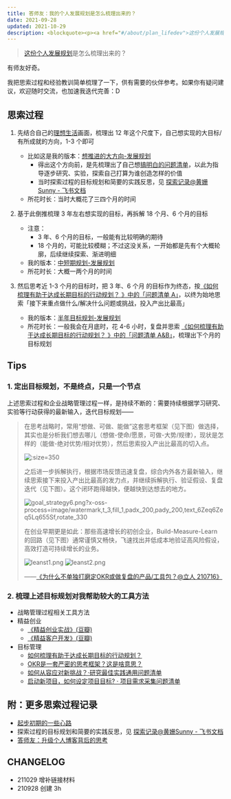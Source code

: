 ```yaml
---
title: 答师友：我的个人发展规划是怎么梳理出来的？
date: 2021-09-28
updated: 2021-10-29
description: <blockquote><p><a href="#/about/plan_lifedev">这份个人发展规划</a>是怎么梳理出来的？</p></blockquote><p>有师友好奇。</p><p>我把思索过程和经验教训简单梳理了一下，供有需要的伙伴参考。如果你有疑问建议，欢迎随时交流，也加速我迭代完善：D</p>
---
```


> [这份个人发展规划](/about/plan_lifedev)是怎么梳理出来的？

有师友好奇。

我把思索过程和经验教训简单梳理了一下，供有需要的伙伴参考。如果你有疑问建议，欢迎随时交流，也加速我迭代完善：D

## 思索过程


1. 先结合自己的[理想生活](/about/idealife)画面，梳理出 12 年这个尺度下，自己想实现的大目标/有所成就的方向，1-3 个即可
    - 比如这是我的版本：[想推进的大方向-发展规划](/about/plan_lifedev?id=longterm)
        - 得出这个方向前，是先梳理出了自己想[搞明白的问题清单](https://sunnylife.feishu.cn/wiki/wikcnEy7dsfx0hrcc7RJ123xceg?sheet=7e122f)，以此为指导逐步研究、实验，探索自己打算为谁创造怎样的价值
        - 当时探索过程的目标规划和简要的实践反思，见 [探索记录@黄姗Sunny - 飞书文档](https://sunnylife.feishu.cn/wiki/wikcnEy7dsfx0hrcc7RJ123xceg?sheet=FFqkNm&range=QTU6TDEw)
     - 所花时长：当时大概花了三四个月的时间

2. 基于此倒推梳理 3 年左右想实现的目标，再拆解 18 个月、6 个月的目标
    - 注意：
        - 3 年、6 个月的目标，一般能有比较明确的期待
        - 18 个月的，可能比较模糊；不过这没关系，一开始都是先有个大概轮廓，后续继续探索、渐进明细
    - 我的版本：[中短期规划-发展规划](/about/plan_lifedev?id=shorterm)
    - 所花时长：大概一两个月的时间

3. 然后思考近 1-3 个月的目标时，把 3 年、6 个月 的目标作为终态，按[《如何梳理有助于达成长期目标的行动规划？
   》中的「问题清单 A」](/cmty/tips_MBO_fromend?id=qlist_a)，以终为始地思索「接下来重点做什么/解决什么问题或挑战，投入产出比最高」
    - 我的版本：[半年目标规划-发展规划](/about/plan_lifedev?id=_6m)
    - 所花时长：一般我会在月底时，花 4-6 小时，复盘并思索 [《如何梳理有助于达成长期目标的行动规划？
      》中的「问题清单 A&B」](/cmty/tips_MBO_fromend?id=qlist_a)，梳理出下个月的目标规划


## Tips


### 1. 定出目标规划，不是终点，只是一个节点

上述思索过程和企业战略管理过程一样，是持续不断的：需要持续根据学习研究、实验等行动获得的最新输入，迭代目标规划——

> 在思考战略时，常用“想做、可做、能做”这套思考框架（见下图）做选择，其实也是分析我们想去哪儿（想做-使命/愿景，可做-大势/规律），现状是怎样的（能做-绝对优势/相对优势），然后思索投入产出比最高的切入点。
>
> ![](https://cdn.sunnyhuang.net/share/view2302-5-5.png?x-oss-process=image/watermark,t_3,fill_1,padx_200,pady_200,text_6Zeq6Zeq5Lq655Sf,rotate_330 ':size=350')
>
> 之后进一步拆解执行，根据市场反馈迅速复盘，综合内外各方最新输入，继续思索接下来投入产出比最高的发力点，并继续拆解执行、验证假设、复盘迭代（见下图）。这个闭环跑得越快，便越快到达想去的地方。
>
> ![goal_strategy6.png?x-oss-process=image/watermark,t_3,fill_1,padx_200,pady_200,text_6Zeq6Zeq5Lq655Sf,rotate_330](https://cdn.sunnyhuang.net/clipping/goal_strategy6.png?x-oss-process=image/watermark,t_3,fill_1,padx_200,pady_200,text_6Zeq6Zeq5Lq655Sf,rotate_330 ':size=500')
>
> 在创业早期更是如此：那些高速增长的初创企业，Build-Measure-Learn 的回路（见下图）通常谨慎又畅快，飞速找出并低成本地验证高风险假设，高效打造可持续增长的业务。
>
> ![leanst1.png](https://cdn.sunnyhuang.net/clipping/leanst1.png ':size=300')
> ![leanst2.png](https://cdn.sunnyhuang.net/clipping/leanst2.png ':size=300')
>
>——[《为什么不单独打磨定OKR或做复盘的产品/工具包？@立人 210716》](/f_output/fb_lr_devseparate)


### 2. 梳理上述目标规划对我帮助较大的工具方法


- 战略管理过程相关工具方法
- 精益创业
    - [《精益创业实战》(豆瓣)](https://book.douban.com/subject/20505765/)
    - [《精益客户开发》(豆瓣)](https://book.douban.com/subject/26641506/)
- 目标管理
    - [如何梳理有助于达成长期目标的行动规划？](/cmty/tips_MBO_fromend)
    - [OKR是一套严密的思考框架？这是啥意思？](/cmty/tips_MBOKRframe)
    - [如何从容应对新挑战？·研究最佳实践通用问题清单](/cmty/tips_RES_BP)
    - [启动新项目，如何设定项目目标? · 项目需求采集问题清单](/cmty/infoq_pm_pre)


## 附：更多思索过程记录

- [起步初期的一些心路](/selfedu/review2021Q1?id=supportsys)
- 探索过程的目标规划和简要的实践反思，见 [探索记录@黄姗Sunny - 飞书文档](https://sunnylife.feishu.cn/wiki/wikcnEy7dsfx0hrcc7RJ123xceg?sheet=FFqkNm)
- [答师友：升级个人博客背后的思考](/mur/logOD_TRIZblogupd)




## CHANGELOG

- 211029 增补链接材料
- 210928 创建 3h
